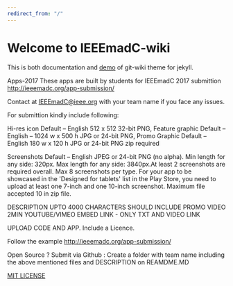 ```yaml
---
redirect_from: "/"
---
```


# Welcome to IEEEmadC-wiki 

This is both documentation and [demo](Demo.md) of git-wiki theme for jekyll.

Apps-2017
These apps are built by students for IEEEmadC 2017 submittion http://ieeemadc.org/app-submission/

Contact at IEEEmadC@ieee.org with your team name if you face any issues.

For submittion kindly include following:

Hi-res icon Default – English 512 x 512 32-bit PNG, Feature graphic Default – English – 1024 w x 500 h JPG or 24-bit PNG, Promo Graphic Default – English 180 w x 120 h JPG or 24-bit PNG zip required

Screenshots Default – English JPEG or 24-bit PNG (no alpha). Min length for any side: 320px. Max length for any side: 3840px.At least 2 screenshots are required overall. Max 8 screenshots per type. For your app to be showcased in the 'Designed for tablets' list in the Play Store, you need to upload at least one 7-inch and one 10-inch screenshot. Maximum file accepted 10 in zip file.

DESCRIPTION UPTO 4000 CHARACTERS SHOULD INCLUDE PROMO VIDEO 2MIN YOUTUBE/VIMEO EMBED LINK - ONLY TXT AND VIDEO LINK

UPLOAD CODE AND APP. Include a Licence.

Follow the example http://ieeemadc.org/app-submission/

Open Source ? Submit via Github :
Create a folder with team name including the above mentioned files and DESCRIPTION on REAMDME.MD

[MIT LICENSE](LICENSE)
